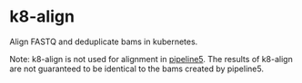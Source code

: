 # k8-align
Align FASTQ and deduplicate bams in kubernetes.

Note: k8-align is not used for alignment in [pipeline5](https://github.com/hartwigmedical/pipeline5). 
The results of k8-align are not guaranteed to be identical to the bams created by pipeline5.

